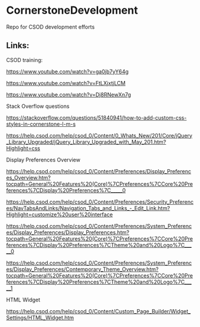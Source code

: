 # CornerstoneDevelopment
Repo for CSOD development efforts


Links:
------
CSOD training: 

https://www.youtube.com/watch?v=ga0jb7yY64g

https://www.youtube.com/watch?v=FtLXjxtjLCM

https://www.youtube.com/watch?v=Dj8RNewXn7g

Stack Overflow questions

https://stackoverflow.com/questions/51840941/how-to-add-custom-css-styles-in-cornerstone-l-m-s

https://help.csod.com/help/csod_0/Content/0_Whats_New/201/Core/jQuery_Library_Upgraded/jQuery_Library_Upgraded_with_May_201.htm?Highlight=css

Display Preferences Overview

https://help.csod.com/help/csod_0/Content/Preferences/Display_Preferences_Overview.htm?tocpath=General%20Features%20(Core)%7CPreferences%7CCore%20Preferences%7CDisplay%20Preferences%7C_____0

https://help.csod.com/help/csod_0/Content/Preferences/Security_Preferences/NavTabsAndLinks/Navigation_Tabs_and_Links_-_Edit_Link.htm?Highlight=customize%20user%20interface

https://help.csod.com/help/csod_0/Content/Preferences/System_Preferences/Display_Preferences/Display_Preferences.htm?tocpath=General%20Features%20(Core)%7CPreferences%7CCore%20Preferences%7CDisplay%20Preferences%7CTheme%20and%20Logo%7C_____0

https://help.csod.com/help/csod_0/Content/Preferences/System_Preferences/Display_Preferences/Contemporary_Theme_Overview.htm?tocpath=General%20Features%20(Core)%7CPreferences%7CCore%20Preferences%7CDisplay%20Preferences%7CTheme%20and%20Logo%7C_____1

HTML Widget

https://help.csod.com/help/csod_0/Content/Custom_Page_Builder/Widget_Settings/HTML_Widget.htm
